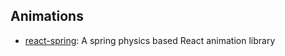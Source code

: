 ## Animations

- [react-spring](https://github.com/react-spring/react-spring): A spring physics based React animation library